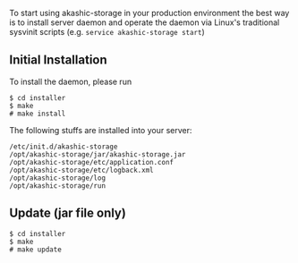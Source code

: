 To start using akashic-storage in your production environment the best way is to install server daemon and operate the daemon via Linux's traditional sysvinit scripts (e.g. `service akashic-storage start`)

## Initial Installation
To install the daemon, please run

```
$ cd installer
$ make
# make install
```

The following stuffs are installed into your server:

```
/etc/init.d/akashic-storage
/opt/akashic-storage/jar/akashic-storage.jar
/opt/akashic-storage/etc/application.conf
/opt/akashic-storage/etc/logback.xml
/opt/akashic-storage/log
/opt/akashic-storage/run
```

## Update (jar file only)

```
$ cd installer
$ make
# make update
```